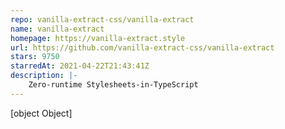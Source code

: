 ```yaml
---
repo: vanilla-extract-css/vanilla-extract
name: vanilla-extract
homepage: https://vanilla-extract.style
url: https://github.com/vanilla-extract-css/vanilla-extract
stars: 9750
starredAt: 2021-04-22T21:43:41Z
description: |-
    Zero-runtime Stylesheets-in-TypeScript
---
```


[object Object]
